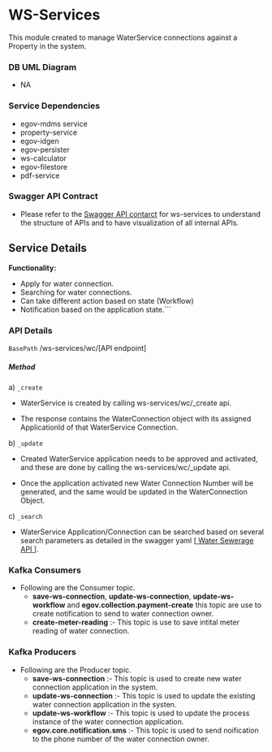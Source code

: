 # WS-Services
This module created to manage WaterService connections against a Property in the system.
### DB UML Diagram

- NA

### Service Dependencies
- egov-mdms service
- property-service
- egov-idgen
- egov-persister
- ws-calculator
- egov-filestore
- pdf-service

### Swagger API Contract

- Please refer to the [Swagger API contarct](https://github.com/egovernments/municipal-services/blob/master/docs/water-sewerage-services.yaml) for ws-services to understand the structure of APIs and to have visualization of all internal APIs.

## Service Details

**Functionality:**
- Apply for water connection.
- Searching for water connections.
- Can take different action based on state (Workflow) 
- Notification based on the application state.```

### API Details

`BasePath` /ws-services/wc/[API endpoint]

##### Method

a) `_create`

   - WaterService is created by calling ws-services/wc/_create api.
   
   - The response contains the WaterConnection object with its assigned ApplicationId of that WaterService Connection.

b) `_update`

   -  Created WaterService application needs to be approved and activated, and these are done by calling the ws-services/wc/_update api.
   
   - Once the application activated new Water Connection Number will be generated, and the same would be updated in the WaterConnection Object.

c) `_search`

   -  WaterService Application/Connection  can be searched based on several search parameters as detailed in the swagger yaml [[ Water Sewerage API ](https://app.swaggerhub.com/apis/egov-foundation/Water-Sewerage-1.0/1.0.0#/free)].

### Kafka Consumers

- Following are the Consumer topic.
    - **save-ws-connection**, **update-ws-connection**, **update-ws-workflow** and **egov.collection.payment-create** this topic are use to create notification to send to water connection owner.
    - **create-meter-reading** :- This topic is use to save intital meter reading of water connection.
### Kafka Producers
- Following are the Producer topic.
    - **save-ws-connection** :- This topic is used to create new water connection application in the system.
    - **update-ws-connection** :- This topic is used to update the existing water connection application in the systen.
    - **update-ws-workflow** :- This topic is used to update the process instance of the water connection application.
    - **egov.core.notification.sms** :- This topic is used to send noification to the phone number of the water connection owner.